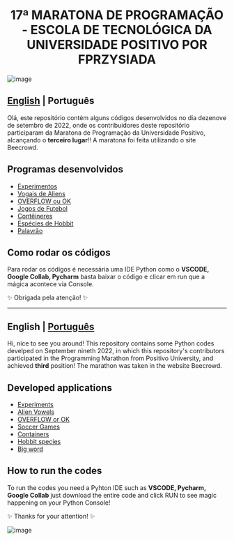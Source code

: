 <h1 align="center">
  <br>17ª MARATONA DE PROGRAMAÇÃO - ESCOLA DE TECNOLÓGICA DA UNIVERSIDADE POSITIVO POR FPRZYSIADA</h1>

![image](https://user-images.githubusercontent.com/86369677/191576244-441dcae5-7f9f-4bd8-b363-4a10986cd57d.png)

<a id="pt-readme"></a>
## [English](#en-readme) | Português

Olá, este repositório contém alguns códigos desenvolvidos no dia dezenove de setembro de 2022, onde os contribuidores deste repositório participaram da Maratona de Programação da Universidade Positivo, alcançando o **terceiro lugar**!! A maratona foi feita utilizando o site Beecrowd. 


## Programas desenvolvidos

- [Experimentos](https://github.com/jennigoberski/Maratona_Programacao/blob/main/maratona/exercicios/durante_maratona/ExercicioA.py)
- [Vogais de Aliens](https://github.com/jennigoberski/Maratona_Programacao/blob/main/maratona/exercicios/durante_maratona/ExercicioC.py)
- [OVERFLOW ou OK](https://github.com/jennigoberski/Maratona_Programacao/blob/main/maratona/exercicios/durante_maratona/ExercicioD.py)
- [Jogos de Futebol](https://github.com/jennigoberski/Maratona_Programacao/blob/main/maratona/exercicios/durante_maratona/ExercicioE.py)
- [Contêineres](https://github.com/jennigoberski/Maratona_Programacao/blob/main/maratona/exercicios/durante_maratona/ExercicioF.py) 
- [Espécies de Hobbit](https://github.com/jennigoberski/Maratona_Programacao/blob/main/maratona/exercicios/durante_maratona/ExercicioI.py)
- [Palavrão](https://github.com/jennigoberski/Maratona_Programacao/blob/main/maratona/exercicios/durante_maratona/ExercicioL.py)

## Como rodar os códigos

Para rodar os códigos é necessária uma IDE Python como o **VSCODE, Google Collab, Pycharm** basta baixar o código e clicar em run que a mágica acontece via Console. 

✨ Obrigada pela atenção! ✨

-------

<a id="en-readme"></a>
## English | [Português](#pt-readme)


Hi, nice to see you around! This repository contains some Python codes develped on September nineth 2022, in which this repository's contributors participated in the Programming Marathon from Positivo University, and achieved **third** position! The marathon was taken in the website Beecrowd. 


## Developed applications    

- [Experiments](https://github.com/jennigoberski/Maratona_Programacao/blob/main/maratona/exercicios/durante_maratona/ExercicioA.py)
- [Alien Vowels](https://github.com/jennigoberski/Maratona_Programacao/blob/main/maratona/exercicios/durante_maratona/ExercicioC.py) 
- [OVERFLOW or OK](https://github.com/jennigoberski/Maratona_Programacao/blob/main/maratona/exercicios/durante_maratona/ExercicioD.py)
- [Soccer Games](https://github.com/jennigoberski/Maratona_Programacao/blob/main/maratona/exercicios/durante_maratona/ExercicioE.py) 
- [Containers](https://github.com/jennigoberski/Maratona_Programacao/blob/main/maratona/exercicios/durante_maratona/ExercicioF.py)
- [Hobbit species](https://github.com/jennigoberski/Maratona_Programacao/blob/main/maratona/exercicios/durante_maratona/ExercicioI.py)
- [Big word](https://github.com/jennigoberski/Maratona_Programacao/blob/main/maratona/exercicios/durante_maratona/ExercicioL.py)

## How to run the codes

To run the codes you need a Pyhton IDE such as **VSCODE, Pycharm, Google Collab**  just download the entire code and click RUN to see magic happening on your Python Console! 


✨ Thanks for your attention! ✨

![image](https://user-images.githubusercontent.com/86369677/191576294-f3d73efa-9b49-40a1-9391-70e588fd9707.png)

